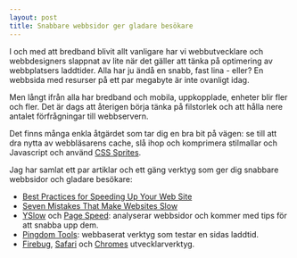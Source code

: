 ```yaml
---
layout: post
title: Snabbare webbsidor ger gladare besökare
---
```


I och med att bredband blivit allt vanligare har vi webbutvecklare och webbdesigners slappnat av lite när det gäller att tänka på optimering av webbplatsers laddtider. Alla har ju ändå en snabb, fast lina - eller? En webbsida med resurser på ett par megabyte är inte ovanligt idag.

Men långt ifrån alla har bredband och mobila, uppkopplade, enheter blir fler och fler. Det är dags att återigen börja tänka på filstorlek och att hålla nere antalet förfrågningar till webbservern.

Det finns många enkla åtgärdet som tar dig en bra bit på vägen: se till att dra nytta av webbläsarens cache, slå ihop och komprimera stilmallar och Javascript och använd [CSS Sprites](http://www.alistapart.com/articles/sprites).

Jag har samlat ett par artiklar och ett gäng verktyg som ger dig snabbare webbsidor och gladare besökare:

* [Best Practices for Speeding Up Your Web Site](http://developer.yahoo.com/performance/rules.html)
* [Seven Mistakes That Make Websites Slow](http://www.sitepoint.com/seven-mistakes-that-make-websites-slow)
* [YSlow](http://developer.yahoo.com/yslow) och [Page Speed](http://code.google.com/speed/page-speed): analyserar webbsidor och kommer med tips för att snabba upp dem.
* [Pingdom Tools](http://tools.pingdom.com/fpt): webbaserat verktyg som testar en sidas laddtid.
* [Firebug](http://getfirebug.com), [Safari](http://developer.apple.com/technologies/safari/developer-tools.html) och [Chromes](http://code.google.com/chrome/devtools/docs/overview.html) utvecklarverktyg.
